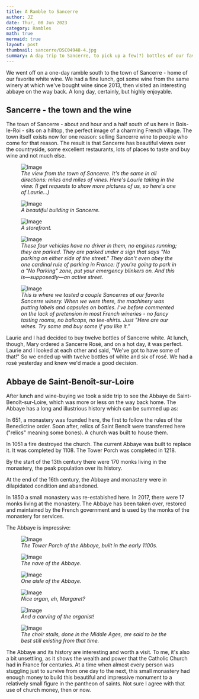 ```yaml
---
title: A Ramble to Sancerre
author: JZ
date: Thur, 08 Jun 2023
category: Rambles
math: true
mermaid: true
layout: post
thumbnail: sancerre/DSC04948-4.jpg
summary: A day trip to Sancerre, to pick up a few(?) bottles of our favorite white wine.
---
```

We went off on a one-day ramble south to the town of Sancerre - home of our favorite white wine. We had a fine lunch, got some wine from the same winery at which we've bought wine since 2013, then visited an interesting abbaye on the way back. A long day, certainly, but highly enjoyable.

<h2>Sancerre - the town and the wine</h2>
The town of Sancerre - about and hour and a half south of us here in Bois-le-Roi - sits on a hilltop, the perfect image of a charming French village. The town itself exists now for one reason: selling Sancerre wine to people who come for that reason. The result is that Sancerre has beautiful views over the countryside, some excellent restaurants, lots of places to taste and buy wine and not much else. 

<figure class = "landscape" >
	<img src="{{ "sancerre/DSC04933-1.jpg" | prepend: site.imageurl | prepend: site.baseurl | prepend: site.url }}" alt="Image" />
	<figcaption><em>The view from the town of Sancerre. It's the same in all directions: miles and miles of vines. Here's Laurie taking in the view. (I get requests to show more pictures of us, so here's one of Laurie...)</em></figcaption>
</figure>
<figure class = "portrait" >
	<img src="{{ "sancerre/DSC04945-3.jpg" | prepend: site.imageurl | prepend: site.baseurl | prepend: site.url }}" alt="Image" />
	<figcaption><em>A beautiful building in Sancerre.</em></figcaption>
</figure>
<figure class = "landscape" >
	<img src="{{ "sancerre/DSC04948-4.jpg" | prepend: site.imageurl | prepend: site.baseurl | prepend: site.url }}" alt="Image" />
	<figcaption><em>A storefront.</em></figcaption>
</figure>
<figure class = "landscape" >
	<img src="{{ "sancerre/DSC04941-2.jpg" | prepend: site.imageurl | prepend: site.baseurl | prepend: site.url }}" alt="Image" />
	<figcaption><em>These four vehicles have no driver in them, no engines running; they are parked. They are parked under a sign that says "No parking on either side of the street." They don't even obey the one cardinal rule of parking in France: If you're going to park in a "No Parking" zone, put your emergency blinkers on. And this is&mdash;supposedly&mdash;an active street.</em></figcaption>
</figure>
<figure class = "landscape" >
	<img src="{{ "sancerre/DSC04956-5.jpg" | prepend: site.imageurl | prepend: site.baseurl | prepend: site.url }}" alt="Image" />
	<figcaption><em>This is where we tasted a couple Sancerres at our favorite Sancerre winery. When we were there, the machinery was putting labels and capsules on bottles. I've before commented on the lack of pretension in most French wineries - no fancy tasting rooms, no ballcaps, no tee-shirts. Just "Here are our wines. Try some and buy some if you like it."</em></figcaption>

</figure>

Laurie and I had decided to buy twelve bottles of Sancerre white. At lunch, though, Mary ordered a Sancerre Rosé, and on a hot day, it was perfect. Laurie and I looked at each other and said, "We've got to have some of that!" So we ended up with twelve bottles of white and six of rosé. We had a rosé yesterday and knew we'd made a good decision.

<h2>Abbaye de Saint-Benoît-sur-Loire</h2>
After lunch and wine-buying we took a side trip to see the Abbaye de Saint-Benoît-sur-Loire, which was more or less on the way back home. The Abbaye has a long and illustrious history which can be summed up as:

In 651, a monastery was founded here, the first to follow the rules of the Benedictine order. Soon after, relics of Saint Benoît were transferred here ("relics" meaning some bones). A church was built to house them.

In 1051 a fire destroyed the church. The current Abbaye was built to replace it. It was completed by 1108. The Tower Porch was completed in 1218.

By the start of the 13th century there were 170 monks living in the monastery, the peak population over its history.

At the end of the 16th century, the Abbaye and monastery were in dilapidated condition and abandoned.

In 1850 a small monastery was re-estabished here. In 2017, there were 17 monks living at the monastery. The Abbaye has been taken over, restored and maintained by the French government and is used by the monks of the monastery for services.

The Abbaye is impressive:
<figure class = "portrait" >
	<img src="{{ "sancerre/DSC04998-12.jpg" | prepend: site.imageurl | prepend: site.baseurl | prepend: site.url }}" alt="Image" />
	<figcaption><em>The Tower Porch of the Abbaye, built in the early 1100s.</em></figcaption>
</figure>
<figure class = "portrait" >
	<img src="{{ "sancerre/DSC04970-6.jpg" | prepend: site.imageurl | prepend: site.baseurl | prepend: site.url }}" alt="Image" />
	<figcaption><em>The nave of the Abbaye.</em></figcaption>
</figure>
<figure class = "portrait" >
	<img src="{{ "sancerre/DSC04972-7.jpg" | prepend: site.imageurl | prepend: site.baseurl | prepend: site.url }}" alt="Image" />
	<figcaption><em>One aisle of the Abbaye.</em></figcaption>
</figure>
<figure class = "portrait" >
	<img src="{{ "sancerre/DSC04976-8.jpg" | prepend: site.imageurl | prepend: site.baseurl | prepend: site.url }}" alt="Image" />
	<figcaption><em>Nice organ, eh, Margaret?</em></figcaption>
</figure>
<figure class = "landscape" >
	<img src="{{ "sancerre/DSC04986-10.jpg" | prepend: site.imageurl | prepend: site.baseurl | prepend: site.url }}" alt="Image" />
	<figcaption><em>And a carving of the organist!</em></figcaption>
</figure>
<figure class = "landscape" >
	<img src="{{ "sancerre/DSC04984-9.jpg" | prepend: site.imageurl | prepend: site.baseurl | prepend: site.url }}" alt="Image" />
	<figcaption><em>The choir stalls, done in the Middle Ages, are said to be the best still existing from that time.</em></figcaption>
</figure>

The Abbaye and its history are interesting and worth a visit. To me, it's also a bit unsettling, as it shows the wealth and power that the Catholic Church had in France for centuries. At a time when almost every person was stuggling just to survive from one day to the next, this small monastery had enough money to build this beautiful and impressive monument to a relatively small figure in the pantheon of saints. Not sure I agree with that use of church money, then or now.

